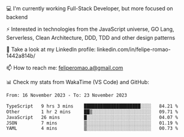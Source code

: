 💻 I'm currently working Full-Stack Developer, but more focused on backend

⚡ Interested in technologies from the JavaScript universe, GO Lang, Serverless, Clean Architecture, DDD, TDD and other design patterns

👥 Take a look at my LinkedIn profile: linkedin.com/in/felipe-romao-1442a814b/

📫 How to reach me: feliperomao.a@gmail.com

📊 Check my stats from WakaTime (VS Code) and GitHub:

<!--START_SECTION:waka-->

```txt
From: 16 November 2023 - To: 23 November 2023

TypeScript   9 hrs 3 mins    █████████████████████░░░░   84.21 %
Other        1 hr 2 mins     ██▒░░░░░░░░░░░░░░░░░░░░░░   09.71 %
JavaScript   26 mins         █░░░░░░░░░░░░░░░░░░░░░░░░   04.07 %
JSON         7 mins          ▒░░░░░░░░░░░░░░░░░░░░░░░░   01.19 %
YAML         4 mins          ▒░░░░░░░░░░░░░░░░░░░░░░░░   00.73 %
```

<!--END_SECTION:waka-->
